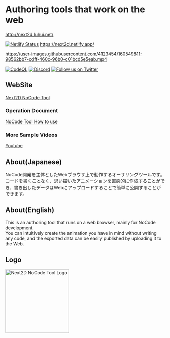 Authoring tools that work on the web
=============
http://next2d.luhui.net/


[![Netlify Status](https://api.netlify.com/api/v1/badges/9ddd4d8c-6cf8-439d-a52d-99f97089f9c7/deploy-status)](https://app.netlify.com/sites/next2d/deploys)
https://next2d.netlify.app/


https://user-images.githubusercontent.com/4123454/160549811-98562bb7-cdff-460c-96b0-c01bcd5e5eab.mp4

[![CodeQL](https://github.com/Next2D/tool.next2d.app/actions/workflows/codeql-analysis.yml/badge.svg)](https://github.com/Next2D/tool.next2d.app/actions/workflows/codeql-analysis.yml)
[![Discord](https://img.shields.io/discord/812136803506716713?label=Discord&logo=discord)](https://discord.gg/6c9rv5Uns5)
[![Follow us on Twitter](https://img.shields.io/twitter/follow/Next2D?label=Follow&style=social)](https://twitter.com/intent/user?screen_name=Next2D)

## WebSite
[Next2D NoCode Tool](https://tool.next2d.app)

### Operation Document
[NoCode Tool How to use](https://next2d.app/en/usage)

### More Sample Videos
[Youtube](https://www.youtube.com/channel/UCKWvYSKSa8huzkr9T6GAPUw)

## About(Japanese)
NoCode開発を主体としたWebブラウザ上で動作するオーサリングツールです。\
コードを書くことなく、思い描いたアニメーションを直感的に作成することができ、書き出したデータはWebにアップロードすることで簡単に公開することができます。

## About(English)
This is an authoring tool that runs on a web browser, mainly for NoCode development.\
You can intuitively create the animation you have in mind without writing any code, and the exported data can be easily published by uploading it to the Web.

## Logo
<img src="https://next2d.app/assets/img/tool/logo.svg" width="200" height="200" alt="Next2D NoCode Tool Logo">
